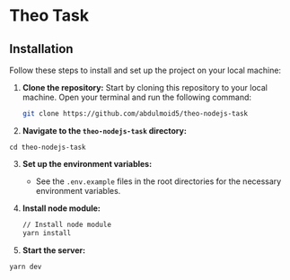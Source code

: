 # Theo Task

## Installation

Follow these steps to install and set up the project on your local machine:

1. **Clone the repository:** Start by cloning this repository to your local machine. Open your terminal and run the following command:

   ```bash
   git clone https://github.com/abdulmoid5/theo-nodejs-task
   ```

2. **Navigate to the `theo-nodejs-task` directory:**

```
cd theo-nodejs-task
```

3. **Set up the environment variables:**

   - See the `.env.example` files in the root directories for the necessary environment variables.

4. **Install node module:**

   ```bash
   // Install node module
   yarn install
   ```

5. **Start the server:**

```bash
yarn dev
```
